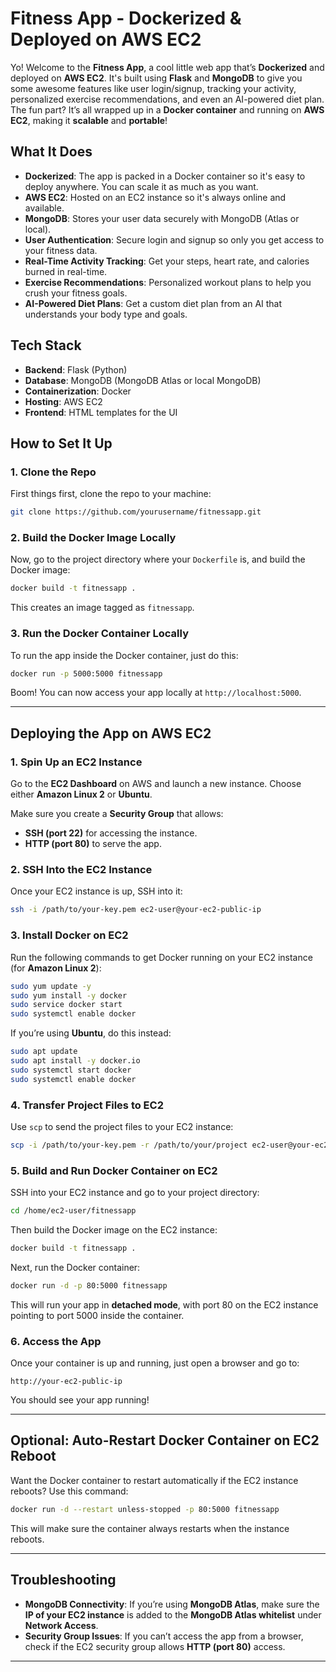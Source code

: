 # **Fitness App - Dockerized & Deployed on AWS EC2**

Yo! Welcome to the **Fitness App**, a cool little web app that’s **Dockerized** and deployed on **AWS EC2**. It's built using **Flask** and **MongoDB** to give you some awesome features like user login/signup, tracking your activity, personalized exercise recommendations, and even an AI-powered diet plan. The fun part? It’s all wrapped up in a **Docker container** and running on **AWS EC2**, making it **scalable** and **portable**!

## **What It Does**

- **Dockerized**: The app is packed in a Docker container so it's easy to deploy anywhere. You can scale it as much as you want. 
- **AWS EC2**: Hosted on an EC2 instance so it's always online and available. 
- **MongoDB**: Stores your user data securely with MongoDB (Atlas or local). 
- **User Authentication**: Secure login and signup so only you get access to your fitness data.
- **Real-Time Activity Tracking**: Get your steps, heart rate, and calories burned in real-time. 
- **Exercise Recommendations**: Personalized workout plans to help you crush your fitness goals. 
- **AI-Powered Diet Plans**: Get a custom diet plan from an AI that understands your body type and goals. 

## **Tech Stack**

- **Backend**: Flask (Python)
- **Database**: MongoDB (MongoDB Atlas or local MongoDB)
- **Containerization**: Docker
- **Hosting**: AWS EC2
- **Frontend**: HTML templates for the UI

## **How to Set It Up**

### **1. Clone the Repo**

First things first, clone the repo to your machine:

```bash
git clone https://github.com/yourusername/fitnessapp.git
```

### **2. Build the Docker Image Locally**

Now, go to the project directory where your `Dockerfile` is, and build the Docker image:

```bash
docker build -t fitnessapp .
```

This creates an image tagged as `fitnessapp`.

### **3. Run the Docker Container Locally**

To run the app inside the Docker container, just do this:

```bash
docker run -p 5000:5000 fitnessapp
```

Boom! You can now access your app locally at `http://localhost:5000`.

---

## **Deploying the App on AWS EC2**

### **1. Spin Up an EC2 Instance**

Go to the **EC2 Dashboard** on AWS and launch a new instance. Choose either **Amazon Linux 2** or **Ubuntu**.

Make sure you create a **Security Group** that allows:
- **SSH (port 22)** for accessing the instance.
- **HTTP (port 80)** to serve the app.

### **2. SSH Into the EC2 Instance**

Once your EC2 instance is up, SSH into it:

```bash
ssh -i /path/to/your-key.pem ec2-user@your-ec2-public-ip
```

### **3. Install Docker on EC2**

Run the following commands to get Docker running on your EC2 instance (for **Amazon Linux 2**):

```bash
sudo yum update -y
sudo yum install -y docker
sudo service docker start
sudo systemctl enable docker
```

If you’re using **Ubuntu**, do this instead:

```bash
sudo apt update
sudo apt install -y docker.io
sudo systemctl start docker
sudo systemctl enable docker
```

### **4. Transfer Project Files to EC2**

Use `scp` to send the project files to your EC2 instance:

```bash
scp -i /path/to/your-key.pem -r /path/to/your/project ec2-user@your-ec2-public-ip:/home/ec2-user/
```

### **5. Build and Run Docker Container on EC2**

SSH into your EC2 instance and go to your project directory:

```bash
cd /home/ec2-user/fitnessapp
```

Then build the Docker image on the EC2 instance:

```bash
docker build -t fitnessapp .
```

Next, run the Docker container:

```bash
docker run -d -p 80:5000 fitnessapp
```

This will run your app in **detached mode**, with port 80 on the EC2 instance pointing to port 5000 inside the container.

### **6. Access the App**

Once your container is up and running, just open a browser and go to:

```
http://your-ec2-public-ip
```

You should see your app running! 

---

## **Optional: Auto-Restart Docker Container on EC2 Reboot**

Want the Docker container to restart automatically if the EC2 instance reboots? Use this command:

```bash
docker run -d --restart unless-stopped -p 80:5000 fitnessapp
```

This will make sure the container always restarts when the instance reboots. 

---

## **Troubleshooting** 

- **MongoDB Connectivity**: If you’re using **MongoDB Atlas**, make sure the **IP of your EC2 instance** is added to the **MongoDB Atlas whitelist** under **Network Access**.
- **Security Group Issues**: If you can’t access the app from a browser, check if the EC2 security group allows **HTTP (port 80)** access.

---
